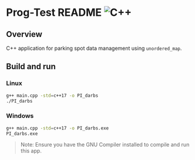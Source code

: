 # Prog-Test README ![C++](https://img.shields.io/badge/language-C++-blue.svg)

## Overview
C++ application for parking spot data management using `unordered_map`.

## **Build and run**

### Linux
```sh
g++ main.cpp -std=c++17 -o PI_darbs
./PI_darbs
```
### Windows
```bash
g++ main.cpp -std=c++17 -o PI_darbs.exe
PI_darbs.exe
```
> Note: Ensure you have the GNU Compiler installed to compile and run this app.